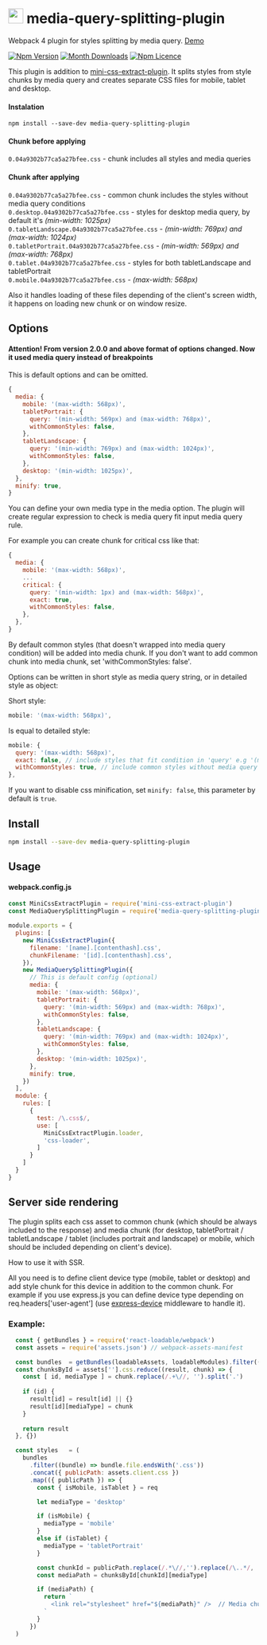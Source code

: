 # <img src="./images/logo.png" height="30" /> media-query-splitting-plugin
Webpack 4 plugin for styles splitting by media query.
[Demo](https://mediaquerysplittingdemo.firebaseapp.com/)

[![Npm Version](https://badge.fury.io/js/media-query-splitting-plugin.svg)](https://www.npmjs.com/package/media-query-splitting-plugin)
[![Month Downloads](https://img.shields.io/npm/dm/media-query-splitting-plugin.svg)](http://npm-stat.com/charts.html?package=media-query-splitting-plugin)
[![Npm Licence](https://img.shields.io/npm/l/media-query-splitting-plugin.svg)](https://www.npmjs.com/package/media-query-splitting-plugin)

This plugin is addition to [mini-css-extract-plugin](https://github.com/webpack-contrib/mini-css-extract-plugin). It splits styles from style chunks by media query and creates separate CSS files for mobile, tablet and desktop.

#### Instalation
`npm install --save-dev media-query-splitting-plugin`

#### Chunk before applying
`0.04a9302b77ca5a27bfee.css` - chunk includes all styles and media queries

#### Chunk after applying
`0.04a9302b77ca5a27bfee.css` - common chunk includes the styles without media query conditions<br/>
`0.desktop.04a9302b77ca5a27bfee.css` - styles for desktop media query, by default it's *(min-width: 1025px)*<br/>
`0.tabletLandscape.04a9302b77ca5a27bfee.css` - *(min-width: 769px) and (max-width: 1024px)*<br/>
`0.tabletPortrait.04a9302b77ca5a27bfee.css` - *(min-width: 569px) and (max-width: 768px)*<br/>
`0.tablet.04a9302b77ca5a27bfee.css` - styles for both tabletLandscape and tabletPortrait<br/>
`0.mobile.04a9302b77ca5a27bfee.css` - *(max-width: 568px)*<br/>


Also it handles loading of these files depending of the client's screen width, it happens on loading new chunk or on window resize. 



## Options
#### Attention! From version 2.0.0 and above format of options changed. Now it used media query instead of breakpoints


This is default options and can be omitted.

```js
{
  media: {
    mobile: '(max-width: 568px)',
    tabletPortrait: {
      query: '(min-width: 569px) and (max-width: 768px)',
      withCommonStyles: false,
    },
    tabletLandscape: {
      query: '(min-width: 769px) and (max-width: 1024px)',
      withCommonStyles: false,
    },
    desktop: '(min-width: 1025px)',
  },
  minify: true,
}
```
You can define your own media type in the media option. The plugin will create regular expression to check is media query fit input media query rule.

For example you can create chunk for critical css like that:
```js
{
  media: {
    mobile: '(max-width: 568px)',
    ...
    critical: {
      query: '(min-width: 1px) and (max-width: 568px)',
      exact: true,
      withCommonStyles: false,
    },
  },
}
```

By default common styles (that doesn't wrapped into media query condition) will be added into media chunk.
If you don't want to add common chunk into media chunk, set 'withCommonStyles: false'.

Options can be written in short style as media query string, or in detailed style as object:

Short style:
```js
mobile: '(max-width: 568px)',
```

Is equal to detailed style:
```js
mobile: {
  query: '(max-width: 568px)',
  exact: false, // include styles that fit condition in 'query' e.g '(max-width: 567px)' or '(min-width: 200px)'
  withCommonStyles: true, // include common styles without media query condition
},
```

If you want to disable css minification, set `minify: false`, this parameter by default is `true`.


## Install

```bash
npm install --save-dev media-query-splitting-plugin
```


## Usage

#### webpack.config.js
```js
const MiniCssExtractPlugin = require('mini-css-extract-plugin')
const MediaQuerySplittingPlugin = require('media-query-splitting-plugin')

module.exports = {
  plugins: [
    new MiniCssExtractPlugin({
      filename: '[name].[contenthash].css',
      chunkFilename: '[id].[contenthash].css',
    }),
    new MediaQuerySplittingPlugin({
      // This is default config (optional)
      media: {
        mobile: '(max-width: 568px)',
        tabletPortrait: {
          query: '(min-width: 569px) and (max-width: 768px)',
          withCommonStyles: false,
        },
        tabletLandscape: {
          query: '(min-width: 769px) and (max-width: 1024px)',
          withCommonStyles: false,
        },
        desktop: '(min-width: 1025px)',
      },
      minify: true,
    })
  ],
  module: {
    rules: [
      {
        test: /\.css$/,
        use: [
          MiniCssExtractPlugin.loader,
          'css-loader',
        ]
      }
    ]
  }
}
```

## Server side rendering
The plugin splits each css asset to common chunk (which should be always included to the response) and media chunk (for desktop, tabletPortrait / tabletLandscape / tablet (includes portrait and landscape) or mobile, which should be included depending on client's device).

How to use it with SSR.

All you need is to define client device type (mobile, tablet or desktop) and add style chunk for this device in addition to  the common chunk. For example if you use express.js you can define device type depending on req.headers\['user-agent'\] (use [express-device](https://github.com/rguerreiro/express-device) middleware to handle it).

### Example:
```js
  const { getBundles } = require('react-loadable/webpack')
  const assets = require('assets.json') // webpack-assets-manifest

  const bundles  = getBundles(loadableAssets, loadableModules).filter(({ file }) => !/map$/.test(file))
  const chunksById = assets[''].css.reduce((result, chunk) => {
    const [ id, mediaType ] = chunk.replace(/.+\//, '').split('.')
    
    if (id) {
      result[id] = result[id] || {}
      result[id][mediaType] = chunk
    }
    
    return result
  }, {})

  const styles   = (
    bundles
      .filter((bundle) => bundle.file.endsWith('.css'))
      .concat({ publicPath: assets.client.css })
      .map(({ publicPath }) => {
        const { isMobile, isTablet } = req

        let mediaType = 'desktop'

        if (isMobile) {
          mediaType = 'mobile'
        }
        else if (isTablet) {
          mediaType = 'tabletPortrait'
        }

        const chunkId = publicPath.replace(/.*\//,'').replace(/\..*/, '')
        const mediaPath = chunksById[chunkId][mediaType]

        if (mediaPath) {
          return `
            <link rel="stylesheet" href="${mediaPath}" />  // Media chunk with common styles (0.${mediaType}.04a9302b77ca5a27bfee.css)
          `
        }
      })
  )

```
